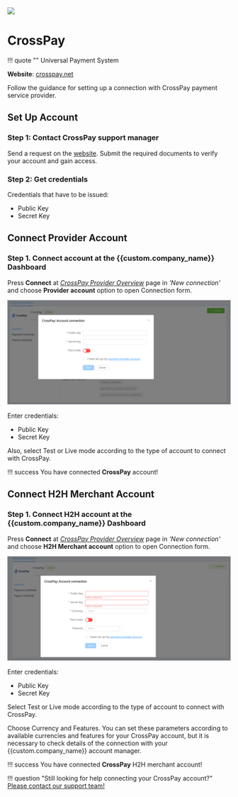 <img src="https://static.openfintech.io/payment_providers/crosspay/logo.png?w=400" width="400px" >

# CrossPay

!!! quote ""
    Universal Payment System

**Website**: [crosspay.net](https://crosspay.net/)

Follow the guidance for setting up a connection with CrossPay payment service provider.

## Set Up Account

### Step 1: Contact CrossPay support manager

Send a request on the [website](https://crosspay.net/). Submit the required documents to verify your account and gain access.

### Step 2: Get credentials

Credentials that have to be issued:

* Public Key
* Secret Key

## Connect Provider Account

### Step 1. Connect account at the {{custom.company_name}} Dashboard

Press **Connect** at [*CrossPay Provider Overview*]({{custom.dashboard_base_url}}connect-directory/payment-providers/crosspay/general) page in *'New connection'* and choose **Provider account** option to open Connection form.

![Connect](images/provider-account.png)

Enter credentials:

* Public Key
* Secret Key

Also, select Test or Live mode according to the type of account to connect with CrossPay.

!!! success
    You have connected **CrossPay** account!

## Connect H2H Merchant Account

### Step 1. Connect H2H account at the {{custom.company_name}} Dashboard

Press **Connect** at [*CrossPay Provider Overview*]({{custom.dashboard_base_url}}connect-directory/payment-providers/CrossPay/general) page in *'New connection'* and choose **H2H Merchant account** option to open Connection form.

![Connect](images/h2h-merchant-account.png)

Enter credentials:

* Public Key
* Secret Key

Select Test or Live mode according to the type of account to connect with CrossPay.

Choose Currency and Features. You can set these parameters according to available currencies and features for your CrossPay account, but it is necessary to check details of the connection with your {{custom.company_name}} account manager.

!!! success
    You have connected **CrossPay** H2H merchant account!

!!! question "Still looking for help connecting your CrossPay account?"
    <!--email_off-->[Please contact our support team!](mailto:{{custom.support_email}})<!--/email_off-->
